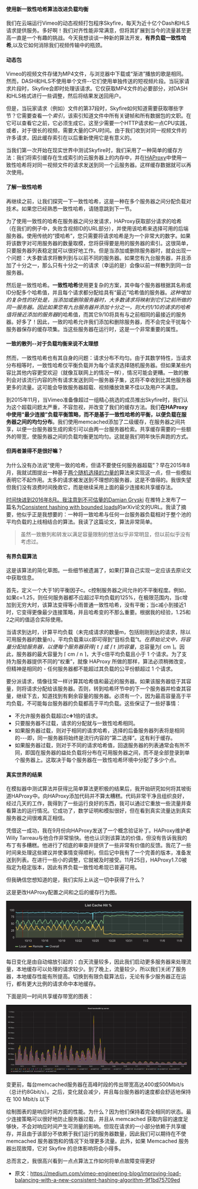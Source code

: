 #### 使用新一致性哈希算法改进负载均衡  

我们在云端运行Vimeo的动态视频打包程序Skyfire，每天为近十亿个Dash和HLS请求提供服务。多好啊！我们对齐性能非常满意，但将其扩展到当今的流量甚至更高一直是一个有趣的挑战。今天我想谈谈一种新的算法开发，**有界负载一致性哈希**,以及它如何消除我们视频传输中的瓶颈。  

#### 动态包  

Vimeo的视频文件存储为MP4文件，与浏览器中下载或“渐进”播放的歌是相同。然而，DASH和HLS不使用单个文件--它们使用单独传送的短视频片段。当玩家请求片段时，Skyfire会即时处理该请求。它仅获取MP4文件的必要部分，对DASH和HLS格式进行一些调整，然后将结果发送回用户。  

但是，当玩家请求（例如）文件的第37段时，Skyfire如何知道需要获取哪些字节？它需要查看一个*索引*，该索引知道文件中所有关键帧和所有数据包的文职。在它可以查看它之前，它必须生成它。这至少需要一个HTTP请求和一点CPU实践，或者，对于很长的视频，需要大量的CPU时间。由于我们收到对同一视频文件的许多请求，因此缓存索引在以后重新使用它是有意义的。  

当我们第一次开始在现实世界中测试Skyfire时，我们采用了一种简单的缓存方法：我们将索引缓存在生成索引的云服务器上的内存中，并在[HAProxy](http://www.haproxy.org/)中使用一致性哈希将对同一视频文件的请求发送到同一个云服务器。这样缓存数据就可以再次使用。

#### 了解一致性哈希  

再继续之前，让我们探究一下一致性哈希，这是一种在多个服务器之间分配负载对技术。如果您已经熟悉一致性哈希，请随意跳到下一节。  

为了使用一致性的哈希在服务器之间分发请求，HAProxy获取部分请求的哈希（在我们的例子中，失败含视频ID的URL部分），并使用该哈希来选择可用的后端服务器。使用传统的“摸哈希”，您只需要将请求哈希是为一个非常大的数字。如果将该数字对可用服务器的数量取模，您将获得要是用的服务器的索引。这很简单，只要服务器列表稳定就可以很好地工作。但是当添加或删除服务器时，就会出现一个问题：大多数请求将散列到与以前不同的服务器。如果您有九台服务器，并且添加了十分之一，那么只有十分之一的请求（幸运的是）会像以前一样散列到同一台服务器。

然后是一致性哈希。**一致性哈希**使用更复杂的方案，其中每个服务器根据其名称或ID分配多个哈希值，并且每个请求都分配给具有“最近”哈希值的服务器。*这种增加的复杂性的好处是，当添加或删除服务器时，大多数请求将映射到它们之前所做的同一服务器。*因此如果您有九台服务器并添加十分之一，则大约1/10的请求的哈希值将接近*添加的服务器*的哈希值，而其它9/10将具有与之前相同的最接近的服务器。好多了！因此，一致的哈希允许我们添加和删除服务器，而不会完全干扰每个服务器保存的缓存项集。当这些服务器在运行时，这是一个非常重要的属性。  


#### 一致的散列--对于负载均衡来说不太理想  

然而，一致性哈希也有其自身的问题：请求分布不均匀。由于其数学特性，当请求分布相等时，一致性哈希仅平衡负载并为每个请求选择随机服务器。但如果某些内容比其他内容更受欢迎（就像互联网上的情况一样），情况可能会更糟。一致的散列会对该流行内容的所有请求发送到同一服务器子集，这将不幸收到比其他服务器更多的流量。这可能会导致服务器超载、视频播放效果不佳以及用户不满意。  

到2015年11月，当Vimeo准备像超过一组精心挑选的成员推出Skyfire时，我们认为这个超载问题太严重，不容忽视，并改变了我们的缓存方法。我们**在HAProxy中使用“最少连接”负载平衡策略，而不是基于一致性哈希的平衡，以便负载在服务器之间的均匀分布**。我们使用memcached添加了二级缓存，在服务器之间共享，以便一台服务器生成的索引可以由两一台服务器检索。共享缓存需要的一些额外的带宽，使服务器之间的负载均衡更加均匀。这就是我们明年快乐奔跑的方式。  

#### 但两者兼得不是很好嘛？  

为什么没有办法说“使用一致的哈希，但请不要使任何服务器超载”？早在2015年8月，我就试图提出一种基于[两个随机选择的力量的](https://www.eecs.harvard.edu/~michaelm/postscripts/handbook2001.pdf)算法来实现这一点，但一些模拟表明它不起作用。太多的请求被发送到不理想的服务器，这是不值得的。我很失望但我们没有浪费时间挽救它，而是继续采用上面的最少连接和共享缓存法。  

[时间快进到2016年8月。我注意到不可估量的Damian Gryski](https://twitter.com/dgryski)  在推特上发布了一篇名为[Consistent hashing with bounded loads](https://arxiv.org/abs/1608.01350)的arXiv论文的URL。我读了摘要，他似乎正是我想要的：一种将一致哈希与任何一台服务器负载相对于整个池的平均负载的上线相结合的算法。我读了这篇论文，算法非常简单。  

> 虽然一致散列和转发以满足容量限制的想法似乎非常明显，但以前似乎没有考虑过。  

#### 有界负载算法  

这是该算法的简化草图。一些细节被遗漏了，如果打算自己实现一定应该去原论文中获取信息。  

首先，定义一个大于1的平衡因子c。c控制服务器之间允许的不平衡程度。例如，如果c=1.25，则任何服务器都不应超过平均负载的125%，在极限范围内，当c增加到无穷大时，该算法变得等小雨普通一致性哈希，没有平衡；当c减小到接近1时，它变得更像最少连接策略，并且哈希变的不那么重要。根据我的经验，1.25和2之间的值适合实际使用。  

当请求到达时，计算平均负载（未完成请求的数量m，包括刚刚到达的请求，除以可用服务器的数量n）。平均负载乘以c即可得到“目标负载”t。*在原始论文中，将容量分配给服务器，以便每个服务器获得⌊ t ⌋ 或 ⌈ t ⌉的容量*，总容量为⌈ cm ⌉。因此，服务器的最大容量为 ⌈ cm / n ⌉，大于c倍平均负载且小于 1 个请求。为了支持为服务器提供不同的“权重”，就像 HAProxy 所做的那样，算法必须稍微改变，但精神是相同的 - 任何服务器都不能超过其负载的公平份额超过 1 个请求。  

要分派请求，情像往常一样计算其哈希值和最近的服务器。如果该服务器低于其容量，则将请求分配给该服务器。否则，转到哈希环节中的下一个服务器并检查其容量，继续下去，知道找到有剩余容量的服务器。必须有一个，因为最高容量高于平均负载，不可能每台服务器的负载都高于平均负载。这些保证了一些好事情：  
  - 不允许服务器负载超过c➕1倍的请求。  
  - 只要服务器不过载，请求的分配就与一致性哈希相同。  
  - 如果服务器过载，则对于相同的请求哈希，选择的后备服务器列表将是相同的---即，同一服务器将始终是流行内容的“第二选择”。这有利于缓存。  
  - 如果服务器过载，则对于不同的请求哈希值，回退服务器的列表通常会有所不同，即国在服务器的益处负载将分布在可用服务器之间，而不是全部登录到单个服务器上。这取决于每个服务器在一致性哈希环境中分配了多少个点。  

#### 真实世界的结果  
在模拟器中测试算法并获得比简单算法更积极的结果后，我开始研究如何将其坡街道HAProxy中。向HAProxy添加代码并不算太糟糕。代码非常干净且组织良好，经过几天的工作，我得到了一些运行良好的东西，我可以通过它重放一些流量并查看算法的运行情况。它成功了，数学证明和模拟很好，但在看到真实流量达到真实服务器之间很难真正相信。  

凭借这一成功，我在9月份向HAProxy发送了一个概念验证补丁。HAProxy维护者Willy Tarreau与他合作非常愉快。他也认识到该算法的价值，但没有告诉我我的布丁有多糟糕。他进行了彻底的审查并提供了一些非常有价值的反馈。我花了一些时间来处理这些建议并使事情变得顺利，但后记中我有了一个完善的版本，准备发送到列表。在进行一些小的调整，它就被及时接受。11月25日，HAProxy1.7.0被指定为稳定版本，因此有界负载一致性哈希现已普遍可用。  

但我确信您想知道的是，我们实际上从这一切中获得了什么？  

这是更改HAProxy配置之间和之后的缓存行为图。  

![haproxy-cache-1.png](../img/haproxy-cache-1.png)

每日变化是由自动缩放引起的：白天流量较多，因此我们启动更多服务器来处理流量，本地缓存可以处理的请求较少。到了晚上，流量较少，所以我们关闭了服务器，本地缓存性能有所提高。切换到有限负载算法后，无论有多少服务器正在运行，都有更大比例的请求命中本地缓存。

下面是同一时间共享缓存带宽的图表：

![haproxy-cache-2.png](../img/haproxy-cache-2.png)  

变更前，每台memcached服务器在高峰时段的传出带宽高达400或500Mbit/s（总计约8Gbit/s）。之后，变化就会减少，并且每台服务器的速度都会舒适地保持在 100 Mbit/s 以下  


绘制图表的是响应时间方面的性能。为什么？因为他们保持着完全相同的状态。最少连接策略可以很好地防止服务器过载，并且从 memcached 获取内容的速度足够快，不会对响应时间产生可测量的影响。但现在请求的一小部分依赖于共享缓存，并且由于该部分不依赖于我们运行的服务器数量，因此我们可以期待在不使 memcached 服务器饱和的情况下处理更多流量。此外，如果 Memcached 服务器出现故障，它对 Skyfire 的总体影响将会小得多。

总而言之，我很高兴看到一点点算法工作如何将单点故障变得更好

- 原文：https://medium.com/vimeo-engineering-blog/improving-load-balancing-with-a-new-consistent-hashing-algorithm-9f1bd75709ed

